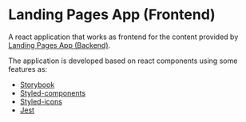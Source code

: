 # Landing Pages App (Frontend)

A react application that works as frontend for the content provided by [Landing Pages App (Backend)]([https://www.x.y](https://github.com/JRamos29/landing-pages-app-backend)).

The application is developed based on react components using some features as:

- [Storybook](https://storybook.js.org/)
- [Styled-components](https://styled-components.com/)
- [Styled-icons](https://styled-icons.dev/)
- [Jest](https://jestjs.io/)
